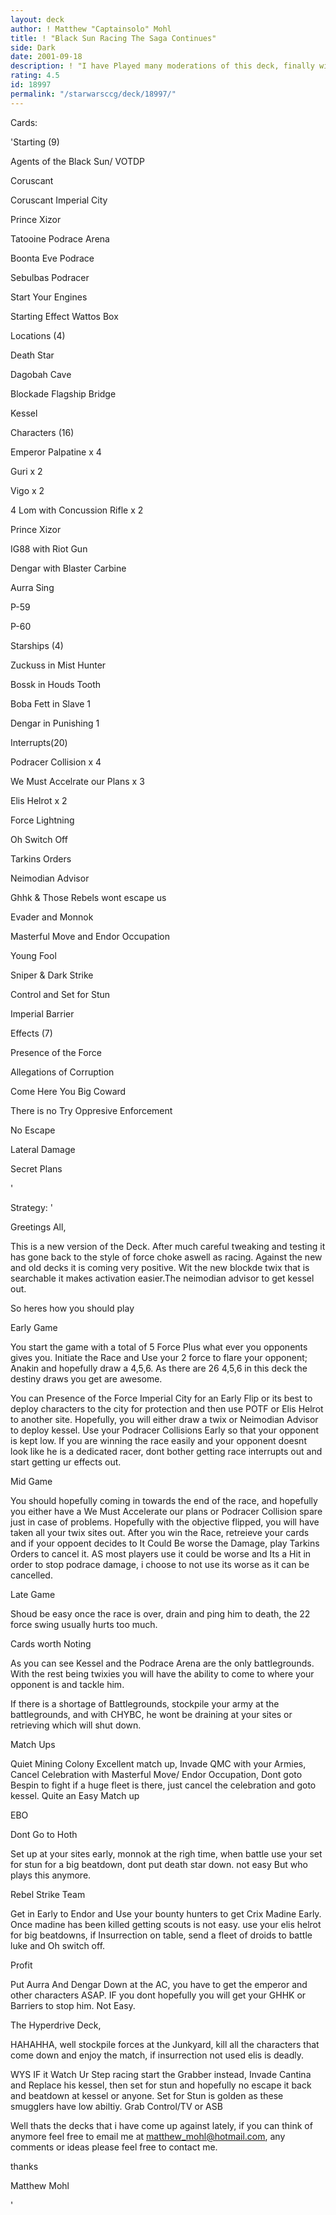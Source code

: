 ```yaml
---
layout: deck
author: ! Matthew "Captainsolo" Mohl
title: ! "Black Sun Racing The Saga Continues"
side: Dark
date: 2001-09-18
description: ! "I have Played many moderations of this deck, finally with mroe cards i have been able to make the best copy yet."
rating: 4.5
id: 18997
permalink: "/starwarsccg/deck/18997/"
---
```

Cards: 

'Starting (9)

Agents of the Black Sun/ VOTDP

Coruscant

Coruscant Imperial City

Prince Xizor

Tatooine Podrace Arena

Boonta Eve Podrace

Sebulbas Podracer

Start Your Engines


Starting Effect Wattos Box


Locations (4)

Death Star

Dagobah Cave

Blockade Flagship Bridge

Kessel


Characters (16)

Emperor Palpatine x 4

Guri x 2

Vigo x 2 

4 Lom with Concussion Rifle x 2

Prince Xizor

IG88 with Riot Gun

Dengar with Blaster Carbine

Aurra Sing

P-59

P-60


Starships (4)

Zuckuss in Mist Hunter 

Bossk in Houds Tooth

Boba Fett in Slave 1 

Dengar in Punishing 1


Interrupts(20)

Podracer Collision x 4

We Must Accelrate our Plans x 3

Elis Helrot x 2

Force Lightning 

Oh Switch Off

Tarkins Orders

Neimodian Advisor

Ghhk & Those Rebels wont escape us

Evader and Monnok

Masterful Move and Endor Occupation

Young Fool

Sniper & Dark Strike

Control and Set for Stun

Imperial Barrier


Effects (7)

Presence of the Force

Allegations of Corruption

Come Here You Big Coward

There is no Try Oppresive Enforcement

No Escape

Lateral Damage

Secret Plans


'

Strategy: '

Greetings All,

This is a new version of the Deck. After much careful tweaking and testing it has gone back to the style of force choke aswell as racing. Against the new and old decks it is coming very positive. Wit the new blockde twix that is searchable it makes activation easier.The neimodian advisor to get kessel out. 


So heres how you should play 

Early Game 

You start the game with a total of 5 Force Plus what ever you opponents gives you. Initiate the Race and Use your 2 force to flare your opponent; Anakin and hopefully draw a 4,5,6. As there are 26 4,5,6 in this deck the destiny draws you get are awesome. 

You can Presence of the Force Imperial City for an Early Flip or its best to deploy characters to the city for protection and then use POTF or Elis Helrot to another site. Hopefully, you will either draw a twix or  Neimodian Advisor to deploy kessel. Use your Podracer Collisions Early so that your opponent is kept low. If you are winning the race easily and your opponent doesnt look like he is a dedicated racer, dont bother getting race interrupts out and start getting ur effects out.


Mid Game 

You should hopefully coming in towards the end of the race, and hopefully you either have a We Must Accelerate our plans or Podracer Collision spare just in case of problems. Hopefully with the objective flipped, you will have taken all your twix sites out. After you win the Race, retreieve your cards and if your oppoent decides to It Could Be worse the Damage, play Tarkins Orders to cancel it. AS most players use it could be worse and Its a Hit in order to stop podrace damage, i choose to not use its worse as it can be cancelled.


Late Game 

Shoud be easy once the race is over, drain and ping him to death, the 22 force swing usually hurts too much.


Cards worth Noting 

As you can see Kessel and the Podrace Arena are the only battlegrounds. With the rest being twixies you will have the ability to come to where your opponent is and tackle him.

If there is a shortage of Battlegrounds, stockpile your army at the battlegrounds, and with CHYBC, he wont be draining at your sites or retrieving which will shut down.



Match Ups 

Quiet Mining Colony Excellent match up, Invade QMC with your Armies, Cancel Celebration with Masterful Move/ Endor Occupation, Dont goto Bespin to fight if a huge fleet is there, just cancel the celebration and goto kessel. Quite an Easy Match up 

EBO 

Dont Go to Hoth 

Set up at your sites early, monnok at the righ time, when battle use your set for stun for a big beatdown, dont put death star down. not easy But who plays this anymore.


Rebel Strike Team 

Get in Early to Endor and Use your bounty hunters to get Crix Madine Early. Once madine has been killed getting scouts is not easy. use your elis helrot for big beatdowns, if Insurrection on table, send a fleet of droids to battle luke and Oh switch off.


Profit 

Put Aurra And Dengar Down at the AC, you have to get the emperor and other characters ASAP. IF you dont hopefully you will get your GHHK or Barriers to stop him. Not Easy.


The Hyperdrive Deck,

HAHAHHA, well stockpile forces at the Junkyard, kill all the characters that come down and enjoy the match, if insurrection not used elis is deadly.


WYS IF it Watch Ur Step racing start the Grabber instead, Invade Cantina and Replace his kessel, then set for stun and hopefully no escape it back and beatdown at kessel or anyone. Set for Stun is golden as these smugglers have low abiltiy. Grab Control/TV or ASB


Well thats the decks that i have come up against lately, if you can think of anymore feel free to email me at matthew_mohl@hotmail.com, any comments or ideas please feel free to contact me. 

thanks 

Matthew Mohl 

'
